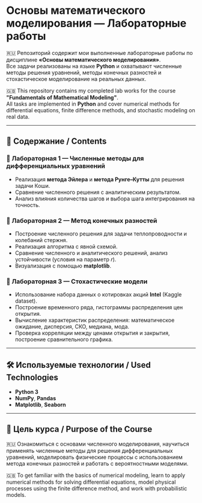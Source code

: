 # Основы математического моделирования — Лабораторные работы

🇷🇺 Репозиторий содержит мои выполненные лабораторные работы по дисциплине **«Основы математического моделирования»**.  
Все задачи реализованы на языке **Python** и охватывают численные методы решения уравнений, методы конечных разностей и стохастическое моделирование на реальных данных.  

🇬🇧 This repository contains my completed lab works for the course **"Fundamentals of Mathematical Modeling"**.  
All tasks are implemented in **Python** and cover numerical methods for differential equations, finite difference methods, and stochastic modeling on real data.  

---

## 📂 Содержание / Contents

### 🔹 Лабораторная 1 — Численные методы для дифференциальных уравнений
- Реализация **метода Эйлера** и **метода Рунге–Кутты** для решения задачи Коши.  
- Сравнение численного решения с аналитическим результатом.  
- Анализ влияния количества шагов и выбора шага интегрирования на точность.  

### 🔹 Лабораторная 2 — Метод конечных разностей
- Построение численного решения для задачи теплопроводности и колебаний стержня.  
- Реализация алгоритма с явной схемой.  
- Сравнение численного и аналитического решений, анализ устойчивости (условия на параметр *r*).  
- Визуализация с помощью **matplotlib**.  

### 🔹 Лабораторная 3 — Стохастические модели
- Использование набора данных о котировках акций **Intel** (Kaggle dataset).  
- Построение временного ряда, гистограммы распределения цен открытия.  
- Вычисление характеристик распределения: математическое ожидание, дисперсия, СКО, медиана, мода.  
- Проверка корреляции между ценами открытия и закрытия, построение сравнительного графика.  

---

## 🛠 Используемые технологии / Used Technologies
- **Python 3**
- **NumPy**, **Pandas**
- **Matplotlib**, **Seaborn**

---

## 🎯 Цель курса / Purpose of the Course

🇷🇺 Ознакомиться с основами численного моделирования, научиться применять численные методы для решения дифференциальных уравнений, моделировать физические процессы с использованием метода конечных разностей и работать с вероятностными моделями.

🇬🇧 To get familiar with the basics of numerical modeling, learn to apply numerical methods for solving differential equations, model physical processes using the finite difference method, and work with probabilistic models.
